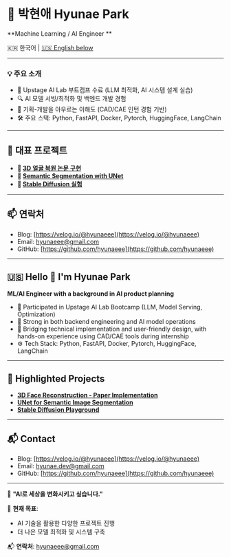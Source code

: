 # 👋 박현애 Hyunae Park

**Machine Learning / AI Engineer **

🇰🇷 한국어 | [🇺🇸 English below](#hello--im-hyunae-park)

---

### 💡 주요 소개

- 🤖 Upstage AI Lab 부트캠프 수료 (LLM 최적화, AI 시스템 설계 실습)
- 🔍 AI 모델 서빙/최적화 및 백엔드 개발 경험
- 🧠 기획-개발을 아우르는 이해도 (CAD/CAE 인턴 경험 기반)
- 🛠️ 주요 스택: Python, FastAPI, Docker, Pytorch, HuggingFace, LangChain

---

## 📌 대표 프로젝트

- **🔗 [3D 얼굴 복원 논문 구현](https://github.com/hyunaeee/3D-reconstruction)**
- **🧠 [Semantic Segmentation with UNet](https://github.com/hyunaeee/PR_semantic_image_segmentation_unet)**
- **🎨 [Stable Diffusion 실험](https://github.com/hyunaeee/StableDiffusion)**

---

## 📫 연락처

- Blog: [https://velog.io/@hyunaeee](https://velog.io/@hyunaeee)
- Email: hyunaeee@gmail.com
- GitHub: [https://github.com/hyunaeee](https://github.com/hyunaeee)

---

## 🇺🇸 Hello 👋 I'm Hyunae Park

**ML/AI Engineer with a background in AI product planning**

- 🧠 Participated in Upstage AI Lab Bootcamp (LLM, Model Serving, Optimization)
- 🧪 Strong in both backend engineering and AI model operations
- 💬 Bridging technical implementation and user-friendly design, with hands-on experience using CAD/CAE tools during internship
- ⚙️ Tech Stack: Python, FastAPI, Docker, Pytorch, HuggingFace, LangChain

---

## 🌟 Highlighted Projects

- **[3D Face Reconstruction - Paper Implementation](https://github.com/hyunaeee/3D-reconstruction)**
- **[UNet for Semantic Image Segmentation](https://github.com/hyunaeee/PR_semantic_image_segmentation_unet)**
- **[Stable Diffusion Playground](https://github.com/hyunaeee/StableDiffusion)**

---

## 📬 Contact

- Blog: [https://velog.io/@hyunaeee](https://velog.io/@hyunaeee)
- Email: hyunae.dev@gmail.com
- GitHub: [https://github.com/hyunaeee](https://github.com/hyunaeee)


---

🎯 **"AI로 세상을 변화시키고 싶습니다."**

📝 **현재 목표**:
- AI 기술을 활용한 다양한 프로젝트 진행
- 더 나은 모델 최적화 및 시스템 구축

📬 **연락처**: hyunaeee@gmail.com

